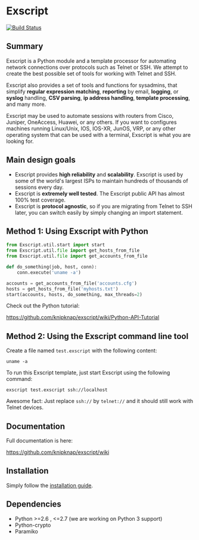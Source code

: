 # Exscript

[![Build Status](https://travis-ci.org/knipknap/exscript.svg?branch=master)](https://travis-ci.org/knipknap/exscript)

## Summary

Exscript is a Python module and a template processor for automating network 
connections over protocols such as Telnet or SSH. We attempt to create the 
best possible set of tools for working with Telnet and SSH.

Exscript also provides a set of tools and functions for sysadmins, that
simplify **regular expression matching**, **reporting** by email, **logging**,
or **syslog** handling, **CSV parsing**, **ip address handling**,
**template processing**, and many more.

Exscript may be used to automate sessions with routers from Cisco, Juniper, 
OneAccess, Huawei, or any others. If you want to configures machines 
running Linux/Unix, IOS, IOS-XR, JunOS, VRP, or any other operating system 
that can be used with a terminal, Exscript is what you are looking for.

## Main design goals

* Exscript provides **high reliability** and **scalability**. Exscript is
  used by some of the world's largest ISPs to maintain hundreds of thousands
  of sessions every day.
* Exscript is **extremely well tested**. The Exscript public API has almost
  100% test coverage.
* Exscript is **protocol agnostic**, so if you are migrating from Telnet to
  SSH later, you can switch easily by simply changing an import statement.

## Method 1: Using Exscript with Python

```python
from Exscript.util.start import start
from Exscript.util.file import get_hosts_from_file
from Exscript.util.file import get_accounts_from_file

def do_something(job, host, conn):
    conn.execute('uname -a')

accounts = get_accounts_from_file('accounts.cfg')
hosts = get_hosts_from_file('myhosts.txt')
start(accounts, hosts, do_something, max_threads=2)
```

Check out the Python tutorial:

https://github.com/knipknap/exscript/wiki/Python-API-Tutorial

## Method 2: Using the Exscript command line tool

Create a file named `test.exscript` with the following content:

```
uname -a
```

To run this Exscript template, just start Exscript using the following command:

```
exscript test.exscript ssh://localhost
```

Awesome fact: Just replace `ssh://` by `telnet://` and it should still work with Telnet devices.


## Documentation

Full documentation is here:

https://github.com/knipknap/exscript/wiki

## Installation

Simply follow the [installation guide](https://github.com/knipknap/exscript/wiki/Installation-Guide "Installation Guide").

## Dependencies

* Python >=2.6 , <=2.7 (we are working on Python 3 support)
* Python-crypto
* Paramiko
